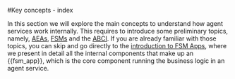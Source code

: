 #Key concepts - index

In this section we will explore the main concepts to understand how agent services
work internally. This requires to introduce some preliminary topics, namely, [AEAs](../aea.md),
[FSMs](../fsm.md) and the [ABCI](../abci.md). If you are already familiar with those topics,
you can skip and go directly to the [introduction to FSM Apps](../fsm_app_introduction.md), 
where we present in detail all the internal components that make up an {{fsm_app}}, 
which is the core component running the business logic in an agent service.
